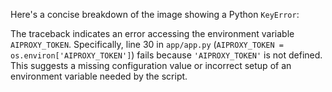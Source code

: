 Here's a concise breakdown of the image showing a Python `KeyError`:

The traceback indicates an error accessing the environment variable `AIPROXY_TOKEN`. Specifically, line 30 in `app/app.py` (`AIPROXY_TOKEN = os.environ['AIPROXY_TOKEN']`) fails because `'AIPROXY_TOKEN'` is not defined. This suggests a missing configuration value or incorrect setup of an environment variable needed by the script.